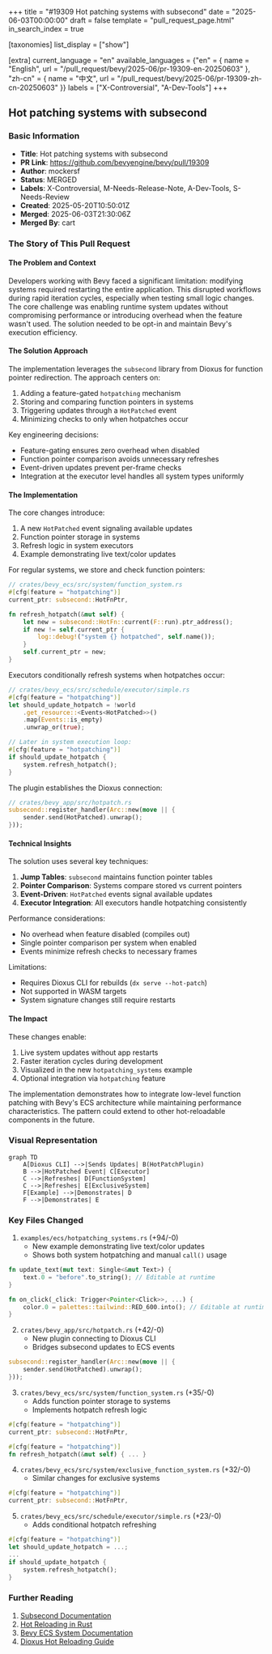 +++
title = "#19309 Hot patching systems with subsecond"
date = "2025-06-03T00:00:00"
draft = false
template = "pull_request_page.html"
in_search_index = true

[taxonomies]
list_display = ["show"]

[extra]
current_language = "en"
available_languages = {"en" = { name = "English", url = "/pull_request/bevy/2025-06/pr-19309-en-20250603" }, "zh-cn" = { name = "中文", url = "/pull_request/bevy/2025-06/pr-19309-zh-cn-20250603" }}
labels = ["X-Controversial", "A-Dev-Tools"]
+++

## Hot patching systems with subsecond

### Basic Information
- **Title**: Hot patching systems with subsecond
- **PR Link**: https://github.com/bevyengine/bevy/pull/19309
- **Author**: mockersf
- **Status**: MERGED
- **Labels**: X-Controversial, M-Needs-Release-Note, A-Dev-Tools, S-Needs-Review
- **Created**: 2025-05-20T10:50:01Z
- **Merged**: 2025-06-03T21:30:06Z
- **Merged By**: cart

### The Story of This Pull Request

#### The Problem and Context
Developers working with Bevy faced a significant limitation: modifying systems required restarting the entire application. This disrupted workflows during rapid iteration cycles, especially when testing small logic changes. The core challenge was enabling runtime system updates without compromising performance or introducing overhead when the feature wasn't used. The solution needed to be opt-in and maintain Bevy's execution efficiency.

#### The Solution Approach
The implementation leverages the `subsecond` library from Dioxus for function pointer redirection. The approach centers on:
1. Adding a feature-gated `hotpatching` mechanism
2. Storing and comparing function pointers in systems
3. Triggering updates through a `HotPatched` event
4. Minimizing checks to only when hotpatches occur

Key engineering decisions:
- Feature-gating ensures zero overhead when disabled
- Function pointer comparison avoids unnecessary refreshes
- Event-driven updates prevent per-frame checks
- Integration at the executor level handles all system types uniformly

#### The Implementation
The core changes introduce:
1. A new `HotPatched` event signaling available updates
2. Function pointer storage in systems
3. Refresh logic in system executors
4. Example demonstrating live text/color updates

For regular systems, we store and check function pointers:

```rust
// crates/bevy_ecs/src/system/function_system.rs
#[cfg(feature = "hotpatching")]
current_ptr: subsecond::HotFnPtr,

fn refresh_hotpatch(&mut self) {
    let new = subsecond::HotFn::current(F::run).ptr_address();
    if new != self.current_ptr {
        log::debug!("system {} hotpatched", self.name());
    }
    self.current_ptr = new;
}
```

Executors conditionally refresh systems when hotpatches occur:

```rust
// crates/bevy_ecs/src/schedule/executor/simple.rs
#[cfg(feature = "hotpatching")]
let should_update_hotpatch = !world
    .get_resource::<Events<HotPatched>>()
    .map(Events::is_empty)
    .unwrap_or(true);

// Later in system execution loop:
#[cfg(feature = "hotpatching")]
if should_update_hotpatch {
    system.refresh_hotpatch();
}
```

The plugin establishes the Dioxus connection:

```rust
// crates/bevy_app/src/hotpatch.rs
subsecond::register_handler(Arc::new(move || {
    sender.send(HotPatched).unwrap();
}));
```

#### Technical Insights
The solution uses several key techniques:
1. **Jump Tables**: `subsecond` maintains function pointer tables
2. **Pointer Comparison**: Systems compare stored vs current pointers
3. **Event-Driven**: `HotPatched` events signal available updates
4. **Executor Integration**: All executors handle hotpatching consistently

Performance considerations:
- No overhead when feature disabled (compiles out)
- Single pointer comparison per system when enabled
- Events minimize refresh checks to necessary frames

Limitations:
- Requires Dioxus CLI for rebuilds (`dx serve --hot-patch`)
- Not supported in WASM targets
- System signature changes still require restarts

#### The Impact
These changes enable:
1. Live system updates without app restarts
2. Faster iteration cycles during development
3. Visualized in the new `hotpatching_systems` example
4. Optional integration via `hotpatching` feature

The implementation demonstrates how to integrate low-level function patching with Bevy's ECS architecture while maintaining performance characteristics. The pattern could extend to other hot-reloadable components in the future.

### Visual Representation

```mermaid
graph TD
    A[Dioxus CLI] -->|Sends Updates| B(HotPatchPlugin)
    B -->|HotPatched Event| C[Executor]
    C -->|Refreshes| D[FunctionSystem]
    C -->|Refreshes| E[ExclusiveSystem]
    F[Example] -->|Demonstrates| D
    F -->|Demonstrates| E
```

### Key Files Changed

1. `examples/ecs/hotpatching_systems.rs` (+94/-0)
   - New example demonstrating live text/color updates
   - Shows both system hotpatching and manual `call()` usage
```rust
fn update_text(mut text: Single<&mut Text>) {
    text.0 = "before".to_string(); // Editable at runtime
}

fn on_click(_click: Trigger<Pointer<Click>>, ...) {
    color.0 = palettes::tailwind::RED_600.into(); // Editable at runtime
}
```

2. `crates/bevy_app/src/hotpatch.rs` (+42/-0)
   - New plugin connecting to Dioxus CLI
   - Bridges subsecond updates to ECS events
```rust
subsecond::register_handler(Arc::new(move || {
    sender.send(HotPatched).unwrap();
}));
```

3. `crates/bevy_ecs/src/system/function_system.rs` (+35/-0)
   - Adds function pointer storage to systems
   - Implements hotpatch refresh logic
```rust
#[cfg(feature = "hotpatching")]
current_ptr: subsecond::HotFnPtr,

#[cfg(feature = "hotpatching")]
fn refresh_hotpatch(&mut self) { ... }
```

4. `crates/bevy_ecs/src/system/exclusive_function_system.rs` (+32/-0)
   - Similar changes for exclusive systems
```rust
#[cfg(feature = "hotpatching")]
current_ptr: subsecond::HotFnPtr,
```

5. `crates/bevy_ecs/src/schedule/executor/simple.rs` (+23/-0)
   - Adds conditional hotpatch refreshing
```rust
#[cfg(feature = "hotpatching")]
let should_update_hotpatch = ...;
...
if should_update_hotpatch {
    system.refresh_hotpatch();
}
```

### Further Reading
1. [Subsecond Documentation](https://docs.rs/subsecond/latest/subsecond/)
2. [Hot Reloading in Rust](https://fasterthanli.me/articles/hot-reloading-in-rust)
3. [Bevy ECS System Documentation](https://bevyengine.org/learn/book/ecs/system/)
4. [Dioxus Hot Reloading Guide](https://dioxuslabs.com/learn/0.5/advanced/hot-reloading)